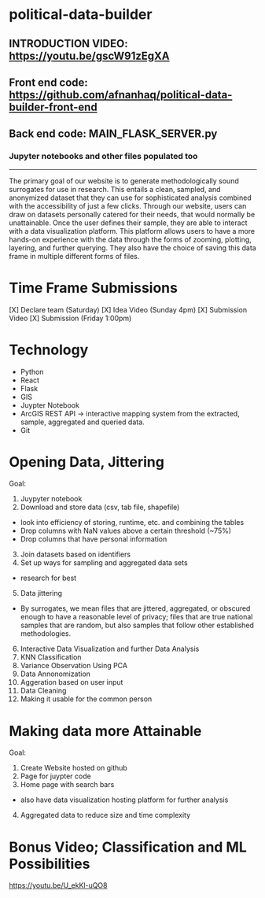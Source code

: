 # political-data-builder

## INTRODUCTION VIDEO: https://youtu.be/gscW91zEgXA
## Front end code: https://github.com/afnanhaq/political-data-builder-front-end
## Back end code: MAIN_FLASK_SERVER.py
### Jupyter notebooks and other files populated too
****
The primary goal of our website is to generate methodologically sound surrogates for use in research. This entails a clean, sampled, and anonymized dataset that they can use for sophisticated analysis combined with the accessibility of just a few clicks. Through our website, users can draw on datasets personally catered for their needs, that would normally be unattainable. Once the user defines their sample, they are able to interact with a data visualization platform. This platform allows users to have a more hands-on experience with the data through the forms of zooming, plotting, layering, and further querying. They also have the choice of saving this data frame in multiple different forms of files. 


# Time Frame Submissions
[X] Declare team (Saturday) 
[X] Idea Video (Sunday 4pm)
[X] Submission Video 
[X] Submission (Friday 1:00pm) 


# Technology 
- Python
- React 
- Flask
- GIS
- Juypter Notebook 
- ArcGIS REST API -> interactive mapping system from the extracted, sample, aggregated and queried data. 
- Git

# Opening Data, Jittering 
Goal: 

1. Juypyter notebook
2. Download and store data (csv, tab file, shapefile)
- look into efficiency of storing, runtime, etc. and combining the tables 
- Drop columns with NaN values above a certain threshold (~75%)
- Drop columns that have personal information 
3. Join datasets based on identifiers
4. Set up ways for sampling and aggregated data sets
- research for best
5. Data jittering 
- By surrogates, we mean files that are jittered, aggregated, or obscured enough to have a reasonable level of privacy; files that are true national samples that are random, but also samples that follow other established methodologies.
6. Interactive Data Visualization and further Data Analysis
7. KNN Classification 
8. Variance Observation Using PCA 
9. Data Annonomization 
10. Aggeration based on user input
11. Data Cleaning
12. Making it usable for the common person


# Making data more Attainable 
Goal:

1. Create Website hosted on github
2. Page for juypter code
3. Home page with search bars 
- also have data visualization hosting platform for further analysis 
4. Aggregated data to reduce size and time complexity



# Bonus Video; Classification and ML Possibilities
https://youtu.be/U_ekKl-uQO8
